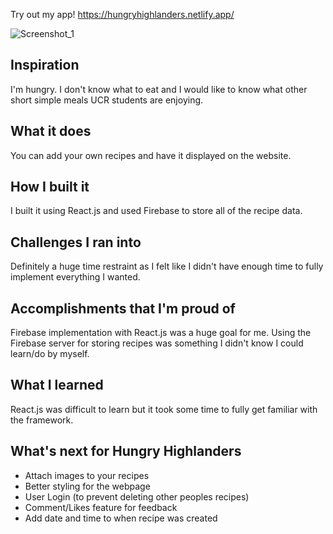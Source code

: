 Try out my app!
https://hungryhighlanders.netlify.app/

![Screenshot_1](https://user-images.githubusercontent.com/83481452/200464451-f26386fa-be17-4c61-8a80-21b18e3dd1c7.png)

## Inspiration
I'm hungry. I don't know what to eat and I would like to know what other short simple meals UCR students are enjoying.
## What it does
You can add your own recipes and have it displayed on the website.
## How I built it
I built it using React.js and used Firebase to store all of the recipe data.
## Challenges I ran into
Definitely a huge time restraint as I felt like I didn't have enough time to fully implement everything I wanted.
## Accomplishments that I'm proud of
Firebase implementation with React.js was a huge goal for me. Using the Firebase server for storing recipes was something I didn't know I could learn/do by myself.
## What I learned
React.js was difficult to learn but it took some time to fully get familiar with the framework. 
## What's next for Hungry Highlanders
- Attach images to your recipes
- Better styling for the webpage
- User Login (to prevent deleting other peoples recipes)
- Comment/Likes feature for feedback
- Add date and time to when recipe was created
